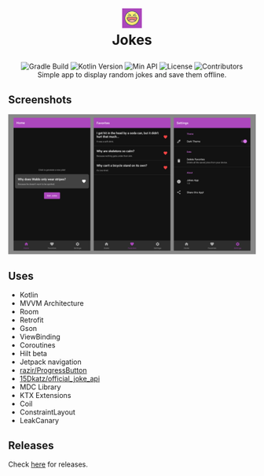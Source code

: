 # <p align="center"><img src="./assets/Logo.png" width="40"/><br>Jokes</p>
<p align="center">
    <img src="https://github.com/Sharkaboi/Jokes/workflows/Gradle%20build/badge.svg" alt="Gradle Build">
    <img src="https://img.shields.io/badge/Kotlin-1.4.31-blue" alt="Kotlin Version">
    <img src="https://img.shields.io/badge/Min%20API-23-green" alt="Min API">
    <img src="https://img.shields.io/badge/License-MIT-orange" alt="License">
    <img src="https://img.shields.io/github/contributors/sharkaboi/jokes" alt="Contributors"><br>
    Simple app to display random jokes and save them offline.
</p>

## Screenshots
![](./assets/Showcase.png)

## Uses
* Kotlin
* MVVM Architecture
* Room
* Retrofit
* Gson
* ViewBinding
* Coroutines
* Hilt beta
* Jetpack navigation
* [razir/ProgressButton](https://github.com/razir/ProgressButton)
* [15Dkatz/official_joke_api](https://github.com/15Dkatz/official_joke_api)
* MDC Library
* KTX Extensions
* Coil
* ConstraintLayout
* LeakCanary

## Releases

Check [here](https://github.com/Sharkaboi/Jokes/releases) for releases.